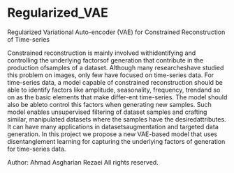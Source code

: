 # Regularized_VAE
Regularized Variational Auto-encoder (VAE) for Constrained Reconstruction of Time-series

Constrained reconstruction is mainly involved withidentifying  and  controlling  the  underlying  factorsof  generation  that  contribute  in  the  production  ofsamples  of  a  dataset.   Although  many  researcheshave  studied  this  problem  on images, only few have focused on time-series data. For  time-series  data,   a  model  capable  of  constrained  reconstruction  should  be  able  to  identify factors like amplitude, seasonality, frequency, trendand so on as the basic elements that make differ-ent  time-series.    The  model  should  also  be  ableto  control  this  factors  when  generating  new  samples.   Such  model  enables  unsupervised  filtering of  dataset  samples  and  crafting  similar,  manipulated datasets where the samples have the desiredattributes. It can have many applications in datasetsaugmentation and targeted data generation.  In this project  we  propose  a  new  VAE-based  model  that uses disentanglement learning for capturing the underlying factors of generation for time-series data.

Author: Ahmad Asgharian Rezaei
All rights reserved.
